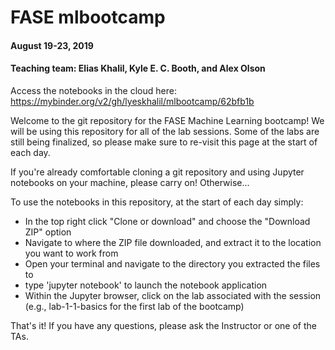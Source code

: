 # FASE mlbootcamp
#### August 19-23, 2019
#### Teaching team: Elias Khalil, Kyle E. C. Booth, and Alex Olson 

Access the notebooks in the cloud here: https://mybinder.org/v2/gh/lyeskhalil/mlbootcamp/62bfb1b

Welcome to the git repository for the FASE Machine Learning bootcamp! We will be using this repository for all of the lab sessions. Some of the labs are still being finalized, so please make sure to re-visit this page at the start of each day.

If you're already comfortable cloning a git repository and using Jupyter notebooks on your machine, please carry on! Otherwise...

To use the notebooks in this repository, at the start of each day simply:
* In the top right click "Clone or download" and choose the "Download ZIP" option
* Navigate to where the ZIP file downloaded, and extract it to the location you want to work from
* Open your terminal and navigate to the directory you extracted the files to
* type 'jupyter notebook' to launch the notebook application
* Within the Jupyter browser, click on the lab associated with the session (e.g., lab-1-1-basics for the first lab of the bootcamp)

That's it! If you have any questions, please ask the Instructor or one of the TAs.






